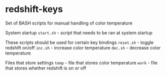 # redshift-keys
Set of BASH scripts for manual handling of color temperature

System startup
 `start.sh` - script that needs to be ran at system startup
 
 These scripts should be used for certain key bindings
 `reset.sh` - toggle redshift on/off
 `inc.sh` - increase color temperature
 `dec.sh` - decrease color temperature
 
 Files that store settings
 `temp` - file that stores color temperature
 `work` - file that stores whether redshift is on or off
